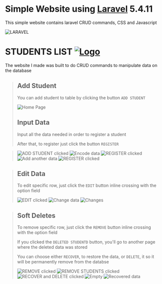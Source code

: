 # Simple Website using [Laravel](https://laravel.com/) 5.4.11
This simple website contains laravel CRUD commands, CSS and Javascript

![LARAVEL](http://www.yeebaplay.com.br/blog/wp-content/uploads/2016/10/laravel-covercover.jpg)

# STUDENTS LIST [![Logo](https://github.com/ldrin01/Web-Application-2/blob/master/assignments/screenshots/pyramid.gif)](https://github.com/ldrin01)

The website I made was built to do CRUD commands to manipulate data on the database


>
> ## Add Student
>You can add student to table by clicking the button `ADD STUDENT`
>
>![Home Page](https://github.com/ldrin01/Web-Application-2/blob/master/assignments/screenshots/1.PNG)
>
> ## Input Data 
>Input all the data needed in order to register a student
>
>After that, to register just click the button `REGISTER`

>![ADD STUDENT clicked](https://github.com/ldrin01/Web-Application-2/blob/master/assignments/screenshots/2.png)
>![Encode data](https://github.com/ldrin01/Web-Application-2/blob/master/assignments/screenshots/3.png)
>![REGISTER clicked](https://github.com/ldrin01/Web-Application-2/blob/master/assignments/screenshots/4.png)
>![Add another data](https://github.com/ldrin01/Web-Application-2/blob/master/assignments/screenshots/5.png)
>![REGISTER clicked](https://github.com/ldrin01/Web-Application-2/blob/master/assignments/screenshots/6.png)

> ## Edit Data
>To edit specific row, just click the `EDIT` button inline crossing with the option field 
>
>![EDIT clicked](https://github.com/ldrin01/Web-Application-2/blob/master/assignments/screenshots/7.png)
>![Change data](https://github.com/ldrin01/Web-Application-2/blob/master/assignments/screenshots/8.png)
>![Changes](https://github.com/ldrin01/Web-Application-2/blob/master/assignments/screenshots/9.png)
>

> ## Soft Deletes
>To remove specific row, just click the `REMOVE` button inline crossing with the option field 
>
>If you clicked the `DELETED STUDENTD` button, you'll go to another page where the deleted data was stored
>
>You can choose either `RECOVER`, to restore the data, or `DELETE`, it so it will be permanently remove from the databse
>
>![REMOVE clicked](https://github.com/ldrin01/Web-Application-2/blob/master/assignments/screenshots/10.png)
>![REMOVE STUDENTS clicked](https://github.com/ldrin01/Web-Application-2/blob/master/assignments/screenshots/11.png)
>![RECOVER and DELETE clicked](https://github.com/ldrin01/Web-Application-2/blob/master/assignments/screenshots/12.png)
>![Empty](https://github.com/ldrin01/Web-Application-2/blob/master/assignments/screenshots/13.png)
>![Recovered data](https://github.com/ldrin01/Web-Application-2/blob/master/assignments/screenshots/14.png)
>
